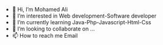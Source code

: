 - 👋 Hi, I’m Mohamed Ali
- 👀 I’m interested in Web development-Software developer 
- 🌱 I’m currently learning Java-Php-Javascript-Html-Css 
- 💞️ I’m looking to collaborate on ...
- 📫 How to reach me Email 

<!---
MohamedAliMerghani/MohamedAliMerghani is a ✨ special ✨ repository because its `README.md` (this file) appears on your GitHub profile.
You can click the Preview link to take a look at your changes.
--->

